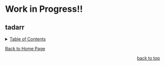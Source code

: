 # Work in Progress!!

<a id="readme_top"></a>
## tadarr

<details>
<summary><u>Table of Contents</u></summary>

+ <a href="#tdarr">tdarr</a>

</details>

<a href="https://github.com/HomeStudiosDIY/HomeStudiosDIY/blob/main/README.md">Back to Home Page</a>





<p align="right"><a href="#readme_top">back to top</a></p>